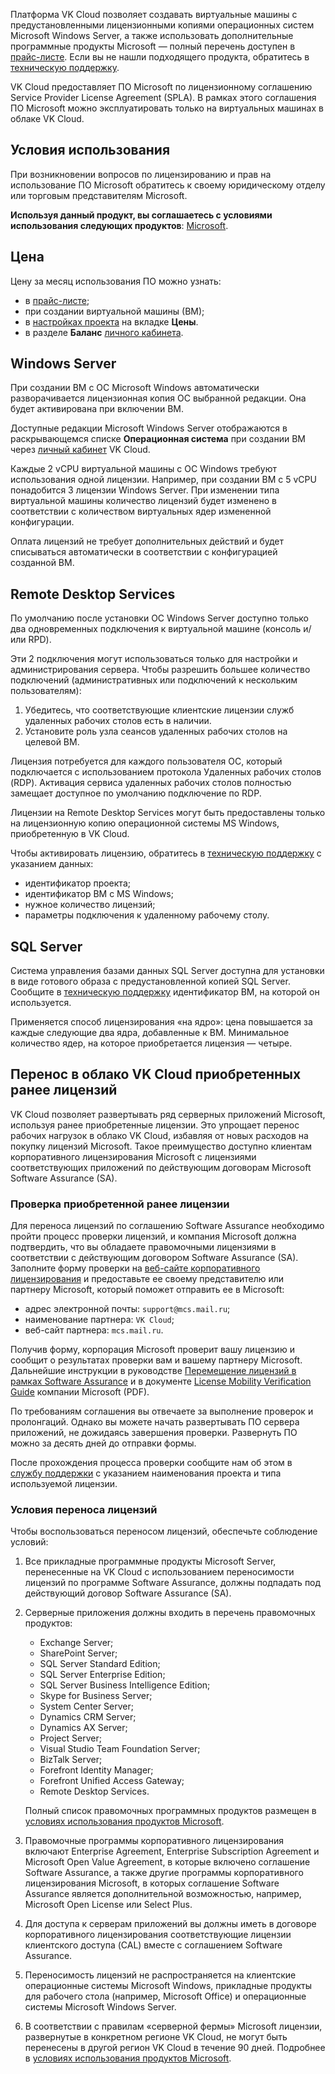 Платформа VK Cloud позволяет создавать виртуальные машины с предустановленными лицензионными копиями операционных систем Microsoft Windows Server, а также использовать дополнительные программные продукты Microsoft — полный перечень доступен в [прайс-листе](https://mcs.mail.ru/pricelist). Если вы не нашли подходящего продукта, обратитесь в [техническую поддержку](/ru/contacts).

<warn>

VK Cloud предоставляет ПО Microsoft по лицензионному соглашению Service Provider License Agreement (SPLA). В рамках этого соглашения ПО Microsoft можно эксплуатировать только на виртуальных машинах в облаке VK Cloud.

</warn>

## Условия использования

При возникновении вопросов по лицензированию и прав на использование ПО Microsoft обратитесь к своему юридическому отделу или торговым представителям Microsoft.

**Используя данный продукт, вы соглашаетесь с условиями использования следующих продуктов**: [Microsoft](https://www.microsoft.com/en-us/licensing/product-licensing/products).

## Цена

Цену за месяц использования ПО можно узнать:

- в [прайс-листе](https://mcs.mail.ru/pricelist);
- при создании виртуальной машины (ВМ);
- в [настройках проекта](https://mcs.mail.ru/app/project/) на вкладке **Цены**.
- в разделе **Баланс** [личного кабинета](https://mcs.mail.ru/app/services/billing).

## Windows Server

При создании ВМ с ОС Microsoft Windows автоматически разворачивается лицензионная копия ОС выбранной редакции. Она будет активирована при включении ВМ.

Доступные редакции Microsoft Windows Server отображаются в раскрывающемся списке **Операционная система** при создании ВМ через [личный кабинет](https://mcs.mail.ru/app/services/infra/servers/add) VK Cloud.

Каждые 2 vCPU виртуальной машины с ОС Windows требуют использования одной лицензии. Например, при создании ВМ с 5 vCPU понадобится 3 лицензии Windows Server. При изменении типа виртуальной машины количество лицензий будет изменено в соответствии с количеством виртуальных ядер измененной конфигурации.

<info>

Оплата лицензий не требует дополнительных действий и будет списываться автоматически в соответствии с конфигурацией созданной ВМ.

</info>

## Remote Desktop Services

По умолчанию после установки ОС Windows Server доступно только два одновременных подключения к виртуальной машине (консоль и/или RPD).

Эти 2 подключения могут использоваться только для настройки и администрирования сервера. Чтобы разрешить большее количество подключений (административных или подключений к нескольким пользователям):

1. Убедитесь, что соответствующие клиентские лицензии служб удаленных рабочих столов есть в наличии.
1. Установите роль узла сеансов удаленных рабочих столов на целевой ВМ.

Лицензия потребуется для каждого пользователя ОС, который подключается с использованием протокола Удаленных рабочих столов (RDP). Активация сервиса удаленных рабочих столов полностью замещает доступное по умолчанию подключение по RDP.

<warn>

Лицензии на Remote Desktop Services могут быть предоставлены только на лицензионную копию операционной системы MS Windows, приобретенную в VK Cloud.

</warn>

Чтобы активировать лицензию, обратитесь в [техническую поддержку](/ru/contacts) с указанием данных:

- идентификатор проекта;
- идентификатор ВМ с MS Windows;
- нужное количество лицензий;
- параметры подключения к удаленному рабочему столу.

## SQL Server

Система управления базами данных SQL Server доступна для установки в виде готового образа с предустановленной копией SQL Server. Сообщите в [техническую поддержку](/ru/contacts) идентификатор ВМ, на которой он используется.

Применяется способ лицензирования «на ядро»: цена повышается за каждые следующие два ядра, добавленные к ВМ. Минимальное количество ядер, на которое приобретается лицензия — четыре.

## Перенос в облако VK Cloud приобретенных ранее лицензий

VK Cloud позволяет развертывать ряд серверных приложений Microsoft, используя ранее приобретенные лицензии. Это упрощает перенос рабочих нагрузок в облако VK Cloud, избавляя от новых расходов на покупку лицензий Microsoft. Такое преимущество доступно клиентам корпоративного лицензирования Microsoft с лицензиями соответствующих приложений по действующим договорам Microsoft Software Assurance (SA).

### Проверка приобретенной ранее лицензии

Для переноса лицензий по соглашению Software Assurance необходимо пройти процесс проверки лицензий, и компания Microsoft должна подтвердить, что вы обладаете правомочными лицензиями в соответствии с действующим договором Software Assurance (SA). Заполните форму проверки на [веб-сайте корпоративного лицензирования](https://www.microsoft.com/licensing/docs) и предоставьте ее своему представителю или партнеру Microsoft, который поможет отправить ее в Microsoft:

- адрес электронной почты: `support@mcs.mail.ru`;
- наименование партнера: `VK Cloud`;
- веб-сайт партнера: `mcs.mail.ru`.

Получив форму, корпорация Microsoft проверит вашу лицензию и сообщит о результатах проверки вам и вашему партнеру Microsoft. Дальнейшие инструкции в руководстве [Перемещение лицензий в рамках Software Assurance](https://www.microsoft.com/ru-ru/licensing/licensing-programs/software-assurance-license-mobility) и в документе [License Mobility Verification Guide](http://download.microsoft.com/download/7/9/b/79bd917e-760b-48b6-a266-796b3e47c47a/License_Mobility_Customer_Verification_Guide.pdf) компании Microsoft (PDF).

По требованиям соглашения вы отвечаете за выполнение проверок и пролонгаций. Однако вы можете начать развертывать ПО сервера приложений, не дожидаясь завершения проверки. Развернуть ПО можно за десять дней до отправки формы.

После прохождения процесса проверки сообщите нам об этом в [службу поддержки](/ru/contacts/) с указанием наименования проекта и типа используемой лицензии.

### Условия переноса лицензий

Чтобы воспользоваться переносом лицензий, обеспечьте соблюдение условий:

1. Все прикладные программные продукты Microsoft Server, перенесенные на VK Cloud с использованием переносимости лицензий по программе Software Assurance, должны подпадать под действующий договор Software Assurance (SA).

2. Серверные приложения должны входить в перечень правомочных продуктов:

    - Exchange Server;
    - SharePoint Server;
    - SQL Server Standard Edition;
    - SQL Server Enterprise Edition;
    - SQL Server Business Intelligence Edition;
    - Skype for Business Server;
    - System Center Server;
    - Dynamics CRM Server;
    - Dynamics AX Server;
    - Project Server;
    - Visual Studio Team Foundation Server;
    - BizTalk Server;
    - Forefront Identity Manager;
    - Forefront Unified Access Gateway;
    - Remote Desktop Services.

    Полный список правомочных программных продуктов размещен в [условиях использования продуктов Microsoft](https://www.microsoft.com/en-us/licensing/product-licensing/products.aspx).

3. Правомочные программы корпоративного лицензирования включают Enterprise Agreement, Enterprise Subscription Agreement и Microsoft Open Value Agreement, в которые включено соглашение Software Assurance, а также другие программы корпоративного лицензирования Microsoft, в которых соглашение Software Assurance является дополнительной возможностью, например, Microsoft Open License или Select Plus.

4. Для доступа к серверам приложений вы должны иметь в договоре корпоративного лицензирования соответствующие лицензии клиентского доступа (CAL) вместе с соглашением Software Assurance.

5. Переносимость лицензий не распространяется на клиентские операционные системы Microsoft Windows, прикладные продукты для рабочего стола (например, Microsoft Office) и операционные системы Microsoft Windows Server.

6. В соответствии с правилам «серверной фермы» Microsoft лицензии, развернутые в конкретном регионе VK Cloud, не могут быть перенесены в другой регион VK Cloud в течение 90 дней. Подробнее в [условиях использования продуктов Microsoft](https://www.microsoft.com/en-us/licensing/product-licensing/products.aspx).
